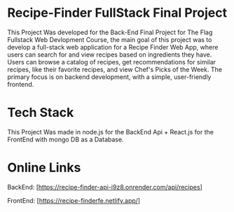 # Recipe-Finder FullStack Final Project 

This Project Was developed for the Back-End Final Project for The Flag Fullstack Web Devlopment Course, the main goal of this project was to develop a full-stack web application for a Recipe Finder Web App, where users can search for and view recipes based on ingredients they have. Users can browse a catalog of recipes, get recommendations for similar recipes, like their favorite recipes, and view Chef's Picks of the Week.
The primary focus is on backend development, with a simple, user-friendly frontend.

# Tech Stack
This Project Was made in node.js for the BackEnd Api + React.js for the FrontEnd with mongo DB as a Database.

# Online Links 

BackEnd: [https://recipe-finder-api-i9z8.onrender.com/api/recipes]

FrontEnd: [https://recipe-finderfe.netlify.app/]

